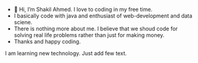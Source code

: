 - 👋 Hi, I’m Shakil Ahmed. I love to coding in my free time.
- I basically code with java and enthusiast of web-development and data sciene.
- There is nothing more about me. I believe that we shoud code for solving real life problems rather than just for making money.
- Thanks and happy coding.
 
<!---
shakilmith/shakilmith is a ✨ special ✨ repository because its `README.md` (this file) appears on your GitHub profile.
You can click the Preview link to take a look at your changes.
--->

I am learning new technology.
Just add few text.
